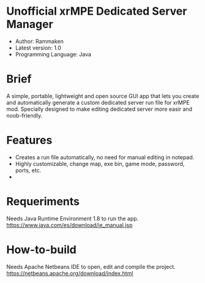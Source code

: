 # Unofficial xrMPE Dedicated Server Manager

- Author: Rammaken
- Latest version: 1.0
- Programming Language: Java

# Brief
A simple, portable, lightweight and open source GUI app that lets you create and automatically generate a custom dedicated server run file for xrMPE mod.
Specially designed to make editing dedicated server more easir and noob-friendly.

# Features
- Creates a run file automatically, no need for manual editing in notepad.
- Highly customizable, change map, exe bin, game mode, password, ports, etc.
- 

# Requeriments
Needs Java Runtime Environment 1.8 to run the app.
https://www.java.com/es/download/ie_manual.jsp

# How-to-build
Needs Apache Netbeans IDE to open, edit and compile the project.
https://netbeans.apache.org/download/index.html
